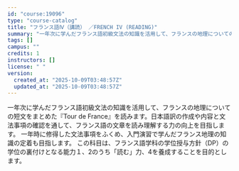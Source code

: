```yaml
---
id: "course:19096"
type: "course-catalog"
title: "フランス語Ⅳ（講読） ／FRENCH IV (READING)"
summary: "一年次に学んだフランス語初級文法の知識を活用して、フランスの地理についての短文をまとめた『Tour de France』を読みます。日本語訳の作成や内容と文法事項の確認を通して、フランス語の文章を読み理解する力の向上を目指します。 一年時に…"
tags: []
campus: ""
credits: 1
instructors: []
license: " "
version:
  created_at: "2025-10-09T03:48:57Z"
  updated_at: "2025-10-09T03:48:57Z"
---
```


一年次に学んだフランス語初級文法の知識を活用して、フランスの地理についての短文をまとめた『Tour de France』を読みます。日本語訳の作成や内容と文法事項の確認を通して、フランス語の文章を読み理解する力の向上を目指します。 一年時に修得した文法事項をふくめ、入門演習で学んだフランス地理の知識の定着も目指します。 この科目は、フランス語学科の学位授与方針（DP）の学位の裏付けとなる能力１、2のうち「読む」力、4を養成することを目的とします。

